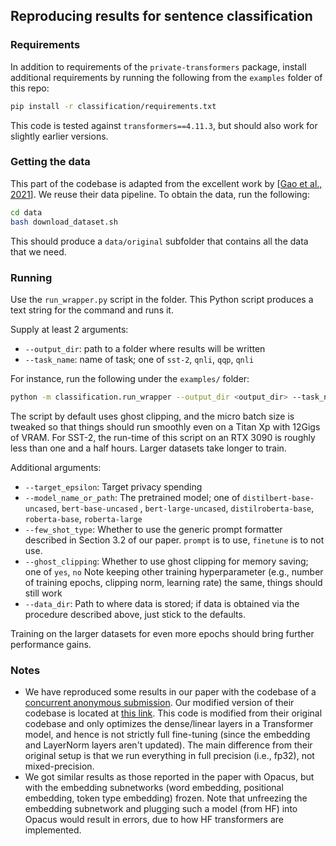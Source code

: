 ## Reproducing results for sentence classification

### Requirements

In addition to requirements of the `private-transformers` package, install additional requirements by running the
following from the `examples` folder of this repo:

```bash
pip install -r classification/requirements.txt
```

This code is tested against `transformers==4.11.3`, but should also work for slightly earlier versions.

### Getting the data

This part of the codebase is adapted from the excellent work
by [[Gao et al., 2021](https://arxiv.org/pdf/2012.15723.pdf)]. We reuse their data pipeline. To obtain the data, run the
following:

```bash
cd data
bash download_dataset.sh
```

This should produce a `data/original` subfolder that contains all the data that we need.

### Running

Use the `run_wrapper.py` script in the folder. This Python script produces a text string for the command and runs it.

Supply at least 2 arguments:

- `--output_dir`: path to a folder where results will be written
- `--task_name`: name of task; one of `sst-2`, `qnli`, `qqp`, `qnli`

For instance, run the following under the `examples/` folder:

```bash
python -m classification.run_wrapper --output_dir <output_dir> --task_name <task_name>
```

The script by default uses ghost clipping, and the micro batch size is tweaked so that things should run smoothly even
on a Titan Xp with 12Gigs of VRAM. For SST-2, the run-time of this script on an RTX 3090 is roughly less than one and a
half hours. Larger datasets take longer to train.

Additional arguments:

- `--target_epsilon`: Target privacy spending
- `--model_name_or_path`: The pretrained model; one of `distilbert-base-uncased`, `bert-base-uncased`
  , `bert-large-uncased`, `distilroberta-base`, `roberta-base`, `roberta-large`
- `--few_shot_type`: Whether to use the generic prompt formatter described in Section 3.2 of our paper. `prompt` is to
  use, `finetune` is to not use.
- `--ghost_clipping`: Whether to use ghost clipping for memory saving; one of `yes`, `no`
  Note keeping other training hyperparameter (e.g., number of training epochs, clipping norm, learning rate) the same,
  things should still work
- `--data_dir`: Path to where data is stored; if data is obtained via the procedure described above, just stick to the
  defaults.

Training on the larger datasets for even more epochs should bring further performance gains.

### Notes

- We have reproduced some results in our paper with the codebase of
  a [concurrent anonymous submission](https://openreview.net/pdf?id=Q42f0dfjECO). Our modified version of their codebase
  is located at [this link](https://github.com/lxuechen/Differentially-Private-Fine-tuning-of-Language-Models). This
  code is modified from their original codebase and only optimizes the dense/linear layers in a Transformer model, and
  hence is not strictly full fine-tuning (since the embedding and LayerNorm layers aren't updated). The main difference
  from their original setup is that we run everything in full precision (i.e., fp32), not mixed-precision.
- We got similar results as those reported in the paper with Opacus, but with the embedding subnetworks (word embedding,
  positional embedding, token type embedding) frozen. Note that unfreezing the embedding subnetwork and plugging such a
  model (from HF) into Opacus would result in errors, due to how HF transformers are implemented.

